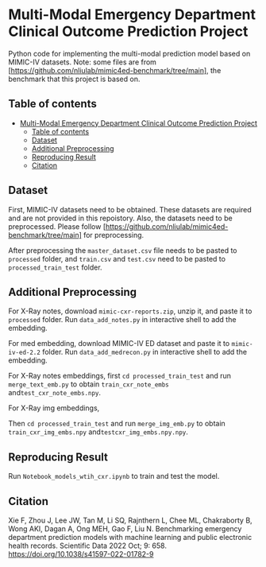 Multi-Modal Emergency Department Clinical Outcome Prediction Project
=========================

Python code for implementing the multi-modal prediction model based on MIMIC-IV datasets. Note: some files are from [https://github.com/nliulab/mimic4ed-benchmark/tree/main], the benchmark that this project is based on. 

## Table of contents
- [Multi-Modal Emergency Department Clinical Outcome Prediction Project](#multi-modal-emergency-department-clinical-outcome-prediction-project)
  - [Table of contents](#table-of-contents)
  - [Dataset](#dataset)
  - [Additional Preprocessing](#additional-preprocessing)
  - [Reproducing Result](#reproducing-result)
  - [Citation](#citation)

## Dataset

First, MIMIC-IV datasets need to be obtained. These datasets are required and are not provided in this repoistory. Also, the datasets need to be preprocessed. Please follow [https://github.com/nliulab/mimic4ed-benchmark/tree/main] for preprocessing.

After preprocessing the `master_dataset.csv` file needs to be pasted to `processed` folder, and `train.csv` and `test.csv` need to be pasted to `processed_train_test` folder.


## Additional Preprocessing

For X-Ray notes, download `mimic-cxr-reports.zip`, unzip it, and paste it to `processed` folder. Run `data_add_notes.py` in interactive shell to add the embedding.

For med embedding, download MIMIC-IV ED dataset and paste it to `mimic-iv-ed-2.2` folder. Run `data_add_medrecon.py` in interactive shell to add the embedding.

For X-Ray notes embeddings, first `cd processed_train_test` and run `merge_text_emb.py` to obtain `train_cxr_note_embs` and`test_cxr_note_embs.npy`.

For X-Ray img embeddings, 


Then `cd processed_train_test` and run `merge_img_emb.py` to obtain `train_cxr_img_embs.npy` and`testcxr_img_embs.npy.npy`.

## Reproducing Result

Run `Notebook_models_wtih_cxr.ipynb` to train and test the model.


## Citation

Xie F, Zhou J, Lee JW, Tan M, Li SQ, Rajnthern L, Chee ML, Chakraborty B, Wong AKI, Dagan A, Ong MEH, Gao F, Liu N. Benchmarking emergency department prediction models with machine learning and public electronic health records. Scientific Data 2022 Oct; 9: 658. <https://doi.org/10.1038/s41597-022-01782-9>